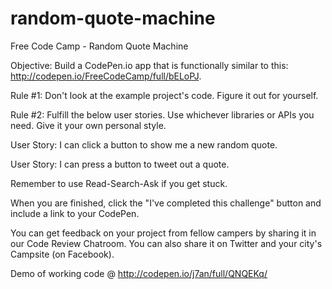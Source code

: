 # random-quote-machine
Free Code Camp - Random Quote Machine

Objective: Build a CodePen.io app that is functionally similar to this: http://codepen.io/FreeCodeCamp/full/bELoPJ.

Rule #1: Don't look at the example project's code. Figure it out for yourself.

Rule #2: Fulfill the below user stories. Use whichever libraries or APIs you need. Give it your own personal style.

User Story: I can click a button to show me a new random quote.

User Story: I can press a button to tweet out a quote.

Remember to use Read-Search-Ask if you get stuck.

When you are finished, click the "I've completed this challenge" button and include a link to your CodePen.

You can get feedback on your project from fellow campers by sharing it in our Code Review Chatroom. You can also share it on Twitter and your city's Campsite (on Facebook).

Demo of working code @ http://codepen.io/j7an/full/QNQEKq/
